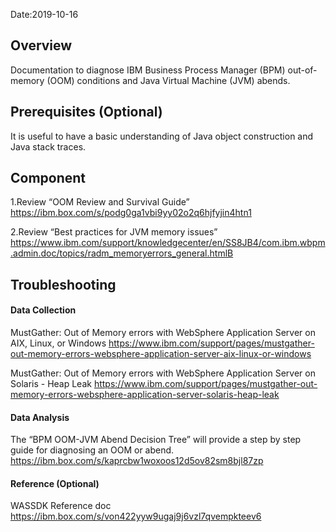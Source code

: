 Date:2019-10-16

## Overview 

Documentation to diagnose IBM Business Process Manager (BPM) out-of-memory (OOM) conditions and Java Virtual Machine (JVM) abends. 

## Prerequisites (Optional) 

It is useful to have a basic understanding of Java object construction and Java stack traces. 

## Component

1.Review “OOM Review and Survival Guide” 
https://ibm.box.com/s/podg0ga1vbi9yy02o2q6hjfyjin4htn1   

2.Review “Best practices for JVM memory issues” 
https://www.ibm.com/support/knowledgecenter/en/SS8JB4/com.ibm.wbpm.admin.doc/topics/radm_memoryerrors_general.htmlB

## Troubleshooting 

#### Data Collection 

MustGather: Out of Memory errors with WebSphere Application Server on AIX, Linux, or Windows 
https://www.ibm.com/support/pages/mustgather-out-memory-errors-websphere-application-server-aix-linux-or-windows 

MustGather: Out of Memory errors with WebSphere Application Server on Solaris - Heap Leak 
https://www.ibm.com/support/pages/mustgather-out-memory-errors-websphere-application-server-solaris-heap-leak 

#### Data Analysis 

The “BPM OOM-JVM Abend Decision Tree” will provide a step by step guide for diagnosing an OOM or abend. 
https://ibm.box.com/s/kaprcbw1woxoos12d5ov82sm8bjl87zp  

#### Reference (Optional) 

WASSDK Reference doc 
https://ibm.box.com/s/von422yyw9ugaj9j6vzl7qvempkteev6  

